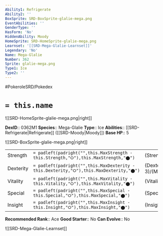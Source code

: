 ```yaml
---
Ability1: Refrigerate
Ability2: ''
BoxSprite: SRD-BoxSprite-glalie-mega.png
EventAbilities: ''
GenderType: ''
HasForm: 'No'
HiddenAbility: Moody
HomeSprite: SRD-HomeSprite-glalie-mega.png
Learnset: '[[SRD-Mega-Glalie-Learnset]]'
Legendary: 'No'
Name: Mega-Glalie
Number: 362
Sprite: glalie-mega.png
Type1: Ice
Type2: ''
---
```


#PokeroleSRD/Pokedex

# `= this.name`

![[SRD-HomeSprite-glalie-mega.png|right]]

**DexID**:: 0362M1
**Species**:: Mega-Glalie
**Type**:: Ice
**Abilities**:: [[SRD-Refrigerate|Refrigerate]] ([[SRD-Moody|Moody]])
**Base HP**:: 5

![[SRD-BoxSprite-glalie-mega.png|right]]

|           |                                                                                        |                                          |
| --------- | -------------------------------------------------------------------------------------- | ---------------------------------------- |
| Strength  | `= padleft(padright("",this.MaxStrength - this.Strength,"⭘"),this.MaxStrength,"⬤")`    | (Strength::3)/(MaxStrength::7)   |
| Dexterity | `= padleft(padright("",this.MaxDexterity - this.Dexterity,"⭘"),this.MaxDexterity,"⬤")` | (Dexterity:: 3)/(MaxDexterity::6) |
| Vitality  | `= padleft(padright("",this.MaxVitality - this.Vitality,"⭘"),this.MaxVitality,"⬤")`    | (Vitality::2)/(MaxVitality::5)   |
| Special   | `= padleft(padright("",this.MaxSpecial - this.Special,"⭘"),this.MaxSpecial,"⬤")`       | (Special::3)/(MaxSpecial::7)     |
| Insight   | `= padleft(padright("",this.MaxInsight - this.Insight,"⭘"),this.MaxInsight,"⬤")`       | (Insight::2)/(MaxInsight::5)     |

**Recommended Rank**:: Ace
**Good Starter**:: No
**Can Evolve**:: No

![[SRD-Mega-Glalie-Learnset]]